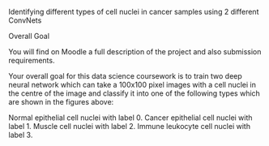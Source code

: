 Identifying different types of cell nuclei in cancer samples using 2 different ConvNets

Overall Goal

You will find on Moodle a full description of the project and also submission requirements.

Your overall goal for this data science coursework is to train two deep neural network which can take a 100x100 pixel images with a cell nuclei in the centre of the image and classify it into one of the following types which are shown in the figures above:

Normal epithelial cell nuclei with label 0.
Cancer epithelial cell nuclei with label 1.
Muscle cell nuclei with label 2.
Immune leukocyte cell nuclei with label 3.

